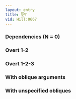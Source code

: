 ```yaml
---
layout: entry
title: སྙོལ་
vid: Hill:0667
---
```

### Dependencies (N = 0)


### Overt 1-2


### Overt 1-2-3


### With oblique arguments


### With unspecified obliques
